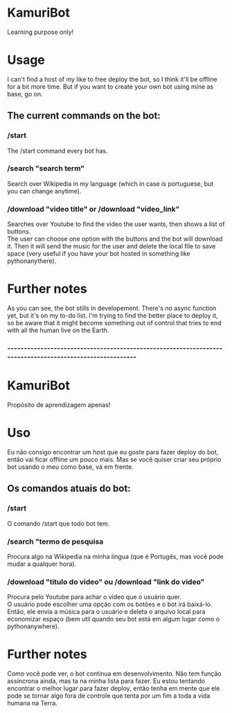 # KamuriBot
Learning purpose only!

# Usage
I can't find a host of my like to free deploy the bot, so I think it'll be offline for a bit more time. But if you want to create your own bot using mine as base, go on.

## The current commands on the bot:
### /start
The /start command every bot has.
### /search "search term"
Search over Wikipedia in my language (which in case is portuguese, but you can change anytime).
### /download "video title" or /download "video_link"
Searches over Youtube to find the video the user wants, then shows a list of buttons.  
The user can choose one option with the buttons and the bot will download it. Then it will send the music for the user and delete the local file to save space (very useful if you have your bot hosted in something like pythonanythere).

# Further notes
As you can see, the bot stills in developement. There's no async function yet, but it's on my to-do list. I'm trying to find the better place to deploy it, so be aware that it might become something out of control
that tries to end with all the human live on the Earth.


### --------------------------------------------------------------------------------------------------------


# KamuriBot
Propósito de aprendizagem apenas!

# Uso
Eu não consigo encontrar um host que eu goste para fazer deploy do bot, então vai ficar offline um pouco mais. Mas se você quiser criar seu próprio bot usando o meu como base, vá em frente.

## Os comandos atuais do bot:
### /start
O comando /start que todo bot tem.
### /search "termo de pesquisa
Procura algo na Wikipedia na minha lingua (que é Portugês, mas você pode mudar a qualquer hora).
### /download "titulo do video" ou /download "link do video"
Procura pelo Youtube para achar o vídeo que o usuário quer.  
O usuário pode escolher uma opção com os botões e o bot irá baixá-lo. Então, ele envia a música para o usuário e deleta o arquivo local para economizar espaço (bem util quando seu bot está em algum lugar como o pythonanywhere).

# Further notes
Como você pode ver, o bot continua em desenvolvimento. Não tem função assíncrona ainda, mas ta na minha lista para fazer. Eu estou tentando encontrar o melhor lugar para fazer deploy, então tenha em mente que ele pode se tornar algo fora de controle que tenta por um fim a toda a vida humana na Terra.
